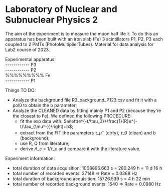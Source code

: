 # Laboratory of Nuclear and Subnuclear Physics 2
The aim of the experiment is to measure the muon half life $`\tau`$. To do this an apparatus has been built with an iron slab (Fe) 3 scintillators P1, P2, P3 each coupled to 2 PMTs (PhotoMultiplierTubes).
Material for data analysis for Lab2 course of 2023.

Experimental apparatus: <br />
 ------------	P3 <br />
 ------------	P2 <br />
%%%%%%%%%	Fe <br />
 ------------	P1 <br />

Things TO DO:
- Analyze the background file R3\_background\_P123.csv and fit it with a pol0 to obtain the b parameter;
- Analyze the CLEANED data by fitting mainly P1 and P2 (because they're the closest to Fe). We defined the following PROCEDURE:
	- fit the exp data with: $`a\left(e^{-t/\tau_0}+\frac{1}{R}e^{-t/\tau_{\mu^-}}\right)+b`$;
	- extract from the FIT the parameters $\tau\_{\mu^-}$ (dirty), $\tau\_0$ (clean) and b (background);
	- use R, Q from literature;
	- derive $\Lambda\_c$ = $1/\tau\_c$ and compare it with the literature value.


Experiment information:
- total duration of data acquisition: 1008896.663 s = 280.249 h = 11 d 16 h
- total number of recorded events: 37149 => Rate = 0.0368 Hz
- total duration of background acquisition: 15726.539 s = 4 h 22 min
- total number of recorded background events: 1540 => Rate = 0.0980 Hz
